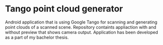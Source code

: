 # Tango point cloud generator
Android application that is using Google Tango for scanning and generating point clouds of a scanned scene. Repository containts appliaction with and without preview that shows camera output. Application has been developed as a part of my bachelor thesis.

